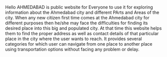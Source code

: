 Hello AHMEDABAD is public website for Everyone to use it for exploring information about the Ahmedabad city and different PArts and Areas of the city. When any new citizen first time comes at the Ahmedabad city for different purposes then he/she may face the difficulties for finding its desired place into this big and populated city. At that time this website helps them to find the proper address as well as contact details of that particular place in the city where the user wants to reach. It provides several categories for which user can navigate from one place to another place using transportation options without facing any problem or delay.